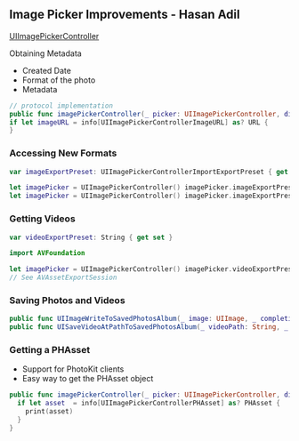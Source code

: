 
## Image Picker Improvements - Hasan Adil

 [UIImagePickerController](https://developer.apple.com/documentation/uikit/uiimagepickercontroller)

Obtaining Metadata

* Created Date
* Format of the photo
* Metadata

```swift
// protocol implementation
public func imagePickerController(_ picker: UIImagePickerController, didFinishPickingMediaWithInfo info: [String : Any]) {
if let imageURL = info[UIImagePickerControllerImageURL] as? URL {
}
```

### Accessing New Formats

```swift
var imageExportPreset: UIImagePickerControllerImportExportPreset { get set }

let imagePicker = UIImagePickerController() imagePicker.imageExportPreset = .compatible self.present(imagePicker, animated: true, completion: nil)
let imagePicker = UIImagePickerController() imagePicker.imageExportPreset = .current self.present(imagePicker, animated: true, completion: nil)
```


### Getting Videos

```swift
var videoExportPreset: String { get set }

import AVFoundation

let imagePicker = UIImagePickerController() imagePicker.videoExportPreset = AVAssetExportPresetHighestQuality self.present(imagePicker, animated: true, completion: nil)
// See AVAssetExportSession
```

### Saving Photos and Videos

```swift
public func UIImageWriteToSavedPhotosAlbum(_ image: UIImage, _ completionTarget: Any?, _ completionSelector: Selector?, _ contextInfo: UnsafeMutableRawPointer?)
public func UISaveVideoAtPathToSavedPhotosAlbum(_ videoPath: String, _ completionTarget: Any?, _ completionSelector: Selector?, _ contextInfo: UnsafeMutableRawPointer?)
```


### Getting a PHAsset

* Support for PhotoKit clients
* Easy way to get the PHAsset object

```swift
public func imagePickerController(_ picker: UIImagePickerController, didFinishPickingMediaWithInfo info: [String : Any]) {
  if let asset  = info[UIImagePickerControllerPHAsset] as? PHAsset {
    print(asset)
  }
}

```
